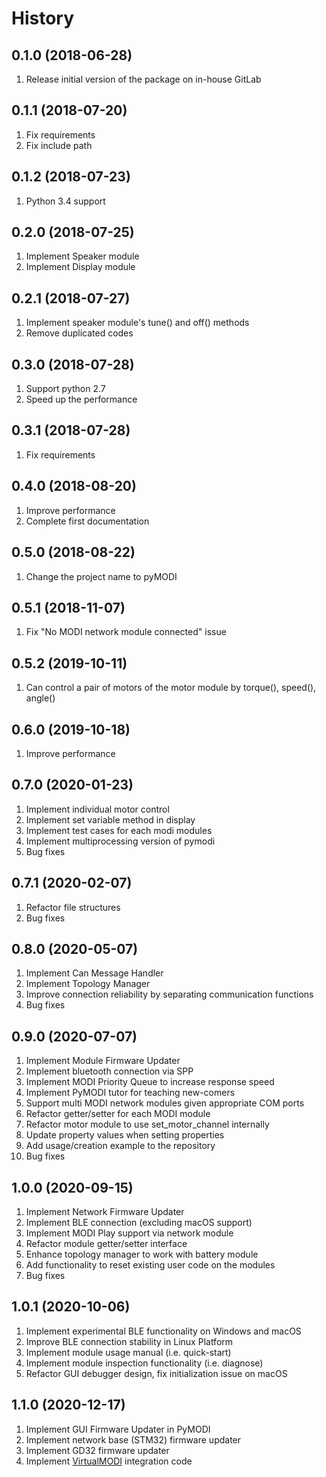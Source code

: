 History
==

0.1.0 (2018-06-28)
--
1. Release initial version of the package on in-house GitLab

0.1.1 (2018-07-20)
--
1. Fix requirements
2. Fix include path

0.1.2 (2018-07-23)
--
1. Python 3.4 support

0.2.0 (2018-07-25)
--
1. Implement Speaker module
2. Implement Display module

0.2.1 (2018-07-27)
--
1. Implement speaker module's tune() and off() methods
2. Remove duplicated codes

0.3.0 (2018-07-28)
--
1. Support python 2.7
2. Speed up the performance

0.3.1 (2018-07-28)
--
1. Fix requirements

0.4.0 (2018-08-20)
--
1. Improve performance
2. Complete first documentation

0.5.0 (2018-08-22)
--
1. Change the project name to pyMODI

0.5.1 (2018-11-07)
--
1. Fix "No MODI network module connected" issue

0.5.2 (2019-10-11)
--
1. Can control a pair of motors of the motor module by torque(), speed(),
   angle()

0.6.0 (2019-10-18)
--
1. Improve performance

0.7.0 (2020-01-23)
--
1. Implement individual motor control
2. Implement set variable method in display
3. Implement test cases for each modi modules
4. Implement multiprocessing version of pymodi
5. Bug fixes

0.7.1 (2020-02-07)
--
1. Refactor file structures
2. Bug fixes

0.8.0 (2020-05-07)
--
1. Implement Can Message Handler
2. Implement Topology Manager
3. Improve connection reliability by separating communication functions
4. Bug fixes

0.9.0 (2020-07-07)
--
1. Implement Module Firmware Updater
2. Implement bluetooth connection via SPP
3. Implement MODI Priority Queue to increase response speed
4. Implement PyMODI tutor for teaching new-comers
5. Support multi MODI network modules given appropriate COM ports
6. Refactor getter/setter for each MODI module
7. Refactor motor module to use set_motor_channel internally
8. Update property values when setting properties
9. Add usage/creation example to the repository
10. Bug fixes

1.0.0 (2020-09-15)
--
1. Implement Network Firmware Updater
2. Implement BLE connection (excluding macOS support)
3. Implement MODI Play support via network module
4. Refactor module getter/setter interface
5. Enhance topology manager to work with battery module
6. Add functionality to reset existing user code on the modules
7. Bug fixes

1.0.1 (2020-10-06)
--
1. Implement experimental BLE functionality on Windows and macOS
2. Improve BLE connection stability in Linux Platform
3. Implement module usage manual (i.e. quick-start)
4. Implement module inspection functionality (i.e. diagnose)
5.  Refactor GUI debugger design, fix initialization issue on macOS

1.1.0 (2020-12-17)
--
1. Implement GUI Firmware Updater in PyMODI
2. Implement network base (STM32) firmware updater
3. Implement GD32 firmware updater
4. Implement [VirtualMODI](https://github.com/luxrobo/virtual-modi) integration code


